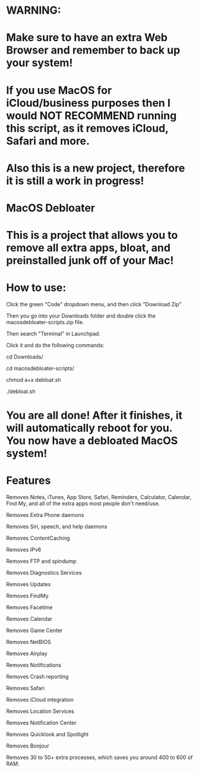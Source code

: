 # WARNING:
# Make sure to have an extra Web Browser and remember to back up your system!
# If you use MacOS for iCloud/business purposes then I would NOT RECOMMEND running this script, as it removes iCloud, Safari and more.
# Also this is a new project, therefore it is still a work in progress!

# MacOS Debloater

# This is a project that allows you to remove all extra apps, bloat, and preinstalled junk off of your Mac!

# How to use:

Click the green "Code" dropdown menu, and then click "Download Zip"

Then you go into your Downloads folder and double click the macosdebloater-scripts.zip file.

Then search "Terminal" in Launchpad.

Click it and do the following commands:

cd Downloads/

cd macosdebloater-scripts/

chmod a+x debloat.sh

./debloat.sh

# You are all done! After it finishes, it will automatically reboot for you. You now have a debloated MacOS system!

# Features

Removes Notes, iTunes, App Store, Safari, Reminders, Calculator, Calendar, Find My, and all of the extra apps most people don't need/use.

Removes Extra Phone daemons

Removes Siri, speech, and help daemons

Removes ContentCaching

Removes IPv6

Removes FTP and spindump

Removes Diagnostics Services

Removes Updates

Removes FindMy

Removes Facetime

Removes Calendar

Removes Game Center

Removes NetBIOS

Removes Airplay

Removes Notifications

Removes Crash reporting

Removes Safari

Removes iCloud integration

Removes Location Services

Removes Notification Center

Removes Quicklook and Spotlight

Removes Bonjour

Removes 30 to 50+ extra processes, which saves you around 400 to 600 of RAM.
